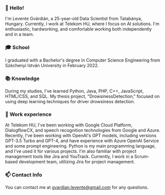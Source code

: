 ### 👋 **Hello!**

I'm Levente Gvárdián, a 25-year-old Data Scientist from Tatabánya, Hungary. Currently, I work at Telekom HU, where I focus on AI solutions. I'm enthusiastic, hardworking, and comfortable working both independently and in a team.

### 🎓 **School**

I graduated with a Bachelor's degree in Computer Science Engineering from Széchenyi István University in February 2022.

### 📚 **Knowledge**

During my studies, I've learned Python, Java, PHP, C++, JavaScript, HTML/CSS, and SQL. My thesis project, "DrowsinessDetection," focused on using deep learning techniques for driver drowsiness detection.

### 💼 **Work experience**

At Telekom HU, I've been working with Google Cloud Platform, DialogflowCX, and speech recognition technologies from Google and Azure. Recently, I've been working with OpenAI's GPT models, including versions GPT-3.5 Turbo and GPT-4, and have experience with Azure OpenAI Service and some prompt engineering. Python is my main programming language, and I've used it for various projects. I'm also familiar with project management tools like Jira and YouTrack. Currently, I work in a Scrum-based development team, utilizing Jira for project management.

### 📫 **Contact Info**

You can contact me at gvardian.levente@gmail.com for any questions.
